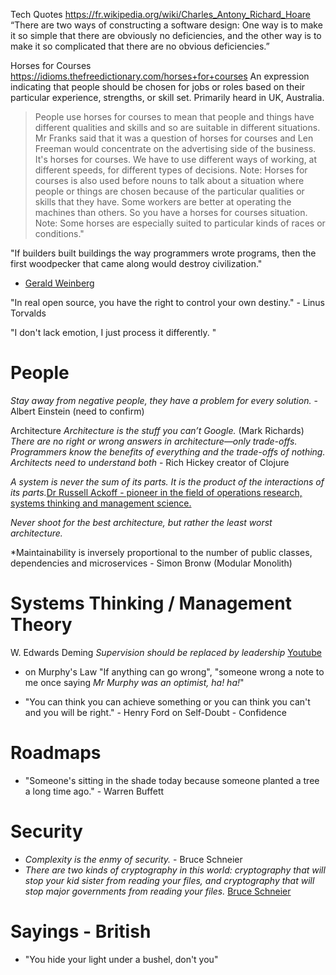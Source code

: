 Tech Quotes
https://fr.wikipedia.org/wiki/Charles_Antony_Richard_Hoare
“There are two ways of constructing a software design: One way is
to make it so simple that there are obviously no deficiencies, and the
other way is to make it so complicated that there are no obvious
deficiencies.”


Horses for Courses
https://idioms.thefreedictionary.com/horses+for+courses
An expression indicating that people should be chosen for jobs or roles based on their particular experience, strengths, or skill set. Primarily heard in UK, Australia.

  >People use horses for courses to mean that people and things have different qualities and skills and so are suitable in different situations. Mr Franks said that it was a question of horses for courses and Len Freeman would concentrate on the advertising side of the business. It's horses for courses. We have to use different ways of working, at different speeds, for different types of decisions. Note: Horses for courses is also used before nouns to talk about a situation where people or things are chosen because of the particular qualities or skills that they have. Some workers are better at operating the machines than others. So you have a horses for courses situation. Note: Some horses are especially suited to particular kinds of races or conditions."


"If builders built buildings the way programmers wrote programs, then the first woodpecker that came along would destroy civilization."
  - [Gerald Weinberg](https://en.wikipedia.org/wiki/Gerald_Weinberg)

"In real open source, you have the right to control your own destiny." - Linus Torvalds



"I don't lack emotion, I just process it differently. "

# People
*Stay away from negative people, they have a problem for every solution.* - Albert Einstein (need to confirm)

Architecture
*Architecture is the stuff you can’t Google.* (Mark Richards)
*There are no right or wrong answers in architecture—only trade-offs.*
*Programmers know the benefits of everything and the trade-offs of nothing. Architects need to understand both* - Rich Hickey creator of Clojure

*A system is never the sum of its parts. It is the product of the interactions of its parts.*[Dr Russell Ackoff - pioneer  in the field of operations research, systems thinking and management science.](https://en.wikipedia.org/wiki/Russell_L._Ackoff)

*Never shoot for the best architecture, but rather the least worst architecture.*

*Maintainability is inversely proportional to the number of public classes, dependencies and microservices - Simon Bronw (Modular Monolith)

# Systems Thinking / Management Theory

W. Edwards Deming *Supervision should be replaced by leadership* [Youtube](https://youtu.be/tsF-8u-V4j4?t=433)
- on Murphy's Law "If anything can go wrong", "someone wrong a note to me once saying *Mr Murphy was an optimist, ha! ha!*"

- "You can think you can achieve something or you can think you can't and you will be right." - Henry Ford on Self-Doubt - Confidence

# Roadmaps
- "Someone's sitting in the shade today because someone planted a tree a long time ago." - Warren Buffett

# Security
- *Complexity is the enmy of security.* - Bruce Schneier
- *There are two kinds of cryptography in this world: cryptography that will stop your kid sister from reading your files, and cryptography that will stop major governments from reading your files.* [Bruce Schneier](https://en.wikipedia.org/wiki/Bruce_Schneier)


# Sayings - British
- "You hide your light under a bushel, don't you"
